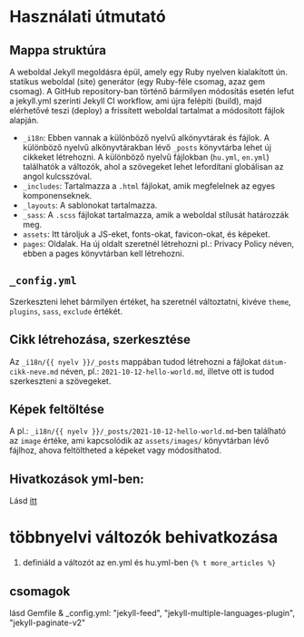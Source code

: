 # Használati útmutató

## Mappa struktúra
A weboldal Jekyll megoldásra épül, amely egy Ruby nyelven kialakított ún. statikus weboldal (site) generátor (egy Ruby-féle csomag, azaz gem csomag). A GitHub repository-ban történő bármilyen módosítás esetén lefut a jekyll.yml szerinti Jekyll CI workflow, ami újra felépíti (build), majd elérhetővé teszi (deploy) a frissített weboldal tartalmat a módosított fájlok alapján.
- `_i18n`: Ebben vannak a különböző nyelvű alkönyvtárak és fájlok. A különböző nyelvű alkönyvtárakban lévő `_posts` könyvtárba lehet új cikkeket létrehozni. A különböző nyelvű fájlokban (`hu.yml`, `en.yml`) találhatók a változók, ahol a szövegeket lehet lefordítani globálisan az angol kulcsszóval.
- `_includes`: Tartalmazza a `.html` fájlokat, amik megfelelnek az egyes komponenseknek.
- `_layouts`: A sablonokat tartalmazza.
- `_sass`: A `.scss` fájlokat tartalmazza, amik a weboldal stílusát határozzák meg.
- `assets`: Itt tároljuk a JS-eket, fonts-okat, favicon-okat, és képeket.
- `pages`: Oldalak. Ha új oldalt szeretnél létrehozni pl.: Privacy Policy néven, ebben a pages könyvtárban kell létrehozni.

## `_config.yml`

Szerkeszteni lehet bármilyen értéket, ha szeretnél változtatni, kivéve `theme`, `plugins`, `sass`, `exclude` értékét.

## Cikk létrehozása, szerkesztése

Az `_i18n/{{ nyelv }}/_posts` mappában tudod létrehozni a fájlokat `dátum-cikk-neve.md` néven, pl.: `2021-10-12-hello-world.md`, illetve ott is tudod szerkeszteni a szövegeket.

## Képek feltöltése

A pl.: `_i18n/{{ nyelv }}/_posts/2021-10-12-hello-world.md`-ben található az `image` értéke, ami kapcsolódik az `assets/images/` könyvtárban lévő fájlhoz, ahova feltöltheted a képeket vagy módosíthatod.

## Hivatkozások yml-ben:
Lásd [itt](https://mademistakes.com/mastering-jekyll/how-to-link/)
# többnyelvi változók behivatkozása
1) definiáld a változót az en.yml és hu.yml-ben
`{% t more_articles %}`
## csomagok
lásd Gemfile & _config.yml: "jekyll-feed", "jekyll-multiple-languages-plugin", "jekyll-paginate-v2"